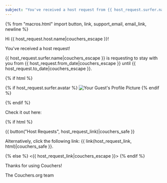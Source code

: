```yaml
---
subject: "You've received a host request from {{ host_request.surfer.name|couchers_escape }}!"
---
```


{% from "macros.html" import button, link, support_email, email_link, newline %}

Hi {{ host_request.host.name|couchers_escape }}!

You've received a host request!

{{ host_request.surfer.name|couchers_escape }} is requesting to stay with you from {{ host_request.from_date|couchers_escape }} until {{ host_request.to_date|couchers_escape }}.

{% if html %}

{% if host_request.surfer.avatar %}
<img src="{{ host_request.surfer.avatar.thumbnail_url|couchers_escape }}" alt="Your Guest's Profile Picture" >
{% endif %}

{% endif %}

Check it out here:

{% if html %}

{{ button("Host Requests", host_request_link)|couchers_safe }}

Alternatively, click the following link: {{ link(host_request_link, html)|couchers_safe }}.

{% else %}
<{{ host_request_link|couchers_escape }}>
{% endif %}

Thanks for using Couchers!

The Couchers.org team
